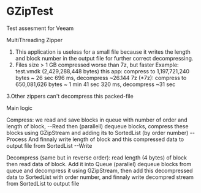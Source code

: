 # GZipTest
Test assesment for Veeam

MultiThreading Zipper 

1. This application is useless for a small file because it writes the length and block number in the output file for further correct decompressing.
2. Files size > 1 GB compressed worse than 7z, but faster
	Example: 
				test.vmdk (2,429,288,448 bytes) 
				this app: compress to 1,197,721,240 bytes ~ 26 sec 696 ms, decompress ~26.144
				7z (*7z): compress to 650,081,626 bytes ~ 1 min 41 sec 320 ms, decompress ~31 sec
				
3.Other zippers can't decompress this packed-file   




Main logic
 
Compress:
we read and save blocks in queue with number of order and length of block,		--Read 
then (parallell) dequeue blocks, compress these blocks using GZipStream and adding its to SortedList (by order number)		--Process
And finnaly write length of block and this compressed data to output file from SortedList		--Write

Decompress (same but in reverse order): 
read length (4 bytes) of block then read data of block. Add it into Queue
(parallel) dequeue blocks from queue and decompress it using GZipStream, then add this decompressed data to SortedList with order number,
and finnaly write decompred stream from SortedList to output file
